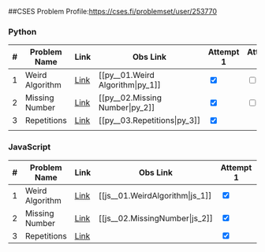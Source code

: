 
##CSES Problem 
 Profile:https://cses.fi/problemset/user/253770

### Python


| **\#** | **Problem Name** | **Link**                                      | **Obs Link**                     | **Attempt 1**                   | **Attempt 2**            | **Attempt 3**            |
| ------ | ---------------- | --------------------------------------------- | -------------------------------- | ------------------------------- | ------------------------ | ------------------------ |
| 1      | Weird Algorithm  | [Link](https://cses.fi/problemset/task/1068/) | [[py__01.Weird Algorithm\|py_1]] | <input type="checkbox" checked> | <input type="checkbox" > | <input type="checkbox" > |
| 2      | Missing Number   | [Link](https://cses.fi/problemset/task/1083)  | [[py__02.Missing Number\|py_2]]  | <input type="checkbox" checked> | <input type="checkbox" > | <input type="checkbox" > |
| 3      | Repetitions      | [Link](https://cses.fi/problemset/task/1069/) | [[py__03.Repetitions\|py_3]]     | <input type="checkbox" checked> |                          |                          |
|        |                  |                                               |                                  |                                 |                          |                          |


### JavaScript

| **\#** | **Problem Name** | **Link**                                      | **Obs Link**                    | **Attempt 1**                   | **Attempt 2**            | **Attempt 3**            |
| ------ | ---------------- | --------------------------------------------- | ------------------------------- | ------------------------------- | ------------------------ | ------------------------ |
| 1      | Weird Algorithm  | [Link](https://cses.fi/problemset/task/1068/) | [[js__01.WeirdAlgorithm\|js_1]] | <input type="checkbox" checked> | <input type="checkbox" > | <input type="checkbox" > |
| 2      | Missing Number   | [Link](https://cses.fi/problemset/task/1083)  | [[js__02.MissingNumber\|js_2]]  | <input type="checkbox" checked> | <input type="checkbox" > | <input type="checkbox" > |
| 3      | Repetitions      | [Link](https://cses.fi/problemset/task/1069/) |                                 | <input type="checkbox" checked> |                          |                          |
